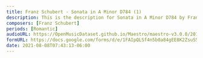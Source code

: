 ```yaml
---
title: Franz Schubert - Sonata in A Minor D784 (1)
description: This is the description for Sonata in A Minor D784 by Franz Schubert
composers: [Franz Schubert]
periods: [Romantic]
audioURL: https://OpenMusicDataset.github.io/Maestro/maestro-v3.0.0/2018/MIDI-Unprocessed_Recital9-11_MID--AUDIO_09_R1_2018_wav--1.midi
formURL: https://docs.google.com/forms/d/e/1FAIpQLSf4n5b0a84gEE8K2ZsuS51BktHsVZlnQbSL_h4pBteRV1UK7w/viewform
date: 2021-08-08T07:43:13-06:00
---
```

